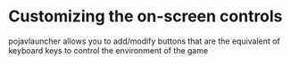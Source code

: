 # Customizing the on-screen controls
pojavlauncher allows you to add/modify buttons that are the equivalent of keyboard keys to control the environment of the game
